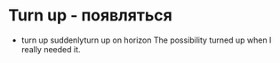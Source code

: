 # Turn up - появляться

- turn up suddenlyturn up on horizon The possibility turned up when I really needed it.
